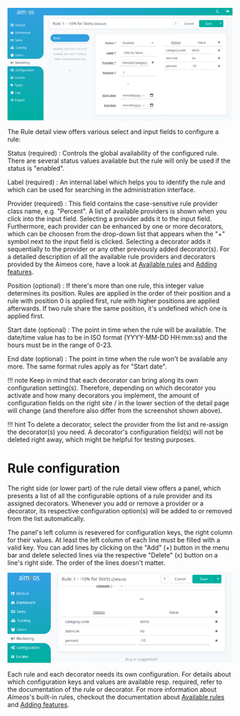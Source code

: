 ![Rule details](Admin-backend-rule-detail.png)

The Rule detail view offers various select and input fields to configure a rule:

Status (required)
: Controls the global availability of the configured rule. There are several status values available but the rule will only be used if the status is "enabled".

Label (required)
: An internal label which helps you to identify the rule and which can be used for searching in the administration interface.

Provider (required)
: This field contains the case-sensitive rule provider class name, e.g. "Percent". A list of available providers is shown when you click into the input field. Selecting a provider adds it to the input field. Furthermore, each provider can be enhanced by one or more decorators, which can be choosen from the drop-down list that appears when the "+" symbol next to the input field is clicked. Selecting a decorator adds it sequentially to the provider or any other previously added decorator(s).
For a detailed description of all the available rule providers and decorators provided by the Aimeos core, have a look at [Available rules](rules.md) and [Adding features](rule-decorators.md).

Position (optional)
: If there's more than one rule, this integer value determines its position. Rules are applied in the order of their position and a rule with position 0 is applied first, rule with higher positions are applied afterwards. If two rule share the same position, it's undefined which one is applied first.

Start date (optional)
: The point in time when the rule will be available. The date/time value has to be in ISO format (YYYY-MM-DD HH:mm:ss) and the hours must be in the range of 0-23.

End date (optional)
: The point in time when the rule won't be available any more. The same format rules apply as for "Start date".

!!! note
     Keep in mind that each decorator can bring along its own configuration setting(s). Therefore, depending on which decorator you activate and how many decorators you implement, the amount of configuration fields on the right site / in the lower section of the detail page will change (and therefore also differ from the screenshot shown above).

!!! hint
    To delete a decorator, select the provider from the list and re-assign the decorator(s) you need. A decorator's configuration field(s) will not be deleted right away, which might be helpful for testing purposes.

# Rule configuration

The right side (or lower part) of the rule detail view offers a panel, which presents a list of all the configurable options of a rule provider and its assigned decorators. Whenever you add or remove a provider or a decorator, its respective configuration option(s) will be added to or removed from the list automatically.

The panel's left column is resevered for configuration keys, the right column for their values. At least the left column of each line must be filled with a valid key. You can add lines by clicking on the "Add" (+) button in the menu bar and delete selected lines via the respective "Delete" (x) button on a line's right side. The order of the lines doesn't matter.

![Rule configuration](Admin-backend-rule-config.png)

Each rule and each decorator needs its own configuration. For details about which configuration keys and values are available resp. required, refer to the documentation of the rule or decorator. For more information about *Aimeos*'s built-in rules, checkout the documentation about [Available rules](rules.md) and [Adding features](rule-decorators.md).

